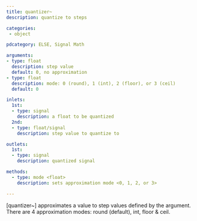 ```yaml
---
title: quantizer~
description: quantize to steps

categories:
 - object

pdcategory: ELSE, Signal Math

arguments:
- type: float
  description: step value
  default: 0, no approximation
- type: float
  description: mode: 0 (round), 1 (int), 2 (floor), or 3 (ceil)
  default: 0

inlets:
  1st:
  - type: signal
    description: a float to be quantized
  2nd:
  - type: float/signal
    description: step value to quantize to

outlets:
  1st:
  - type: signal
    description: quantized signal

methods:
  - type: mode <float>
    description: sets approximation mode <0, 1, 2, or 3>

---
```


[quantizer~] approximates a value to step values defined by the argument. There are 4 approximation modes: round (default), int, floor & ceil.

